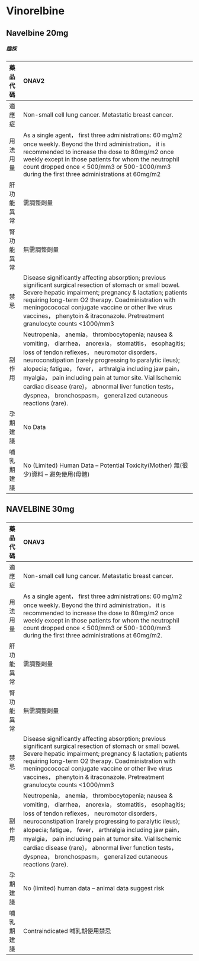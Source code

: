 # Vinorelbine

## Navelbine 20mg

##### 臨採

| 藥品代碼   | ONAV2                                                                                                                                                                                                                                                                                                                                                                                                                                                                     |
|:-----------|:--------------------------------------------------------------------------------------------------------------------------------------------------------------------------------------------------------------------------------------------------------------------------------------------------------------------------------------------------------------------------------------------------------------------------------------------------------------------------|
| 適應症     | Non-small cell lung cancer. Metastatic breast cancer.                                                                                                                                                                                                                                                                                                                                                                                                                     |
| 用法用量   | As a single agent， first three administrations: 60 mg/m2 once weekly. Beyond the third administration， it is recommended to increase the dose to 80mg/m2 once weekly except in those patients for whom the neutrophil count dropped once < 500/mm3 or 500-1000/mm3 during the first three administrations at 60mg/m2                                                                                                                                                    |
| 肝功能異常 | 需調整劑量                                                                                                                                                                                                                                                                                                                                                                                                                                                                |
| 腎功能異常 | 無需調整劑量                                                                                                                                                                                                                                                                                                                                                                                                                                                              |
| 禁忌       | Disease significantly affecting absorption; previous significant surgical resection of stomach or small bowel. Severe hepatic impairment; pregnancy & lactation; patients requiring long-term O2 therapy. Coadministration with meningocococal conjugate vaccine or other live virus vaccines， phenytoin & itraconazole. Pretreatment granulocyte counts <1000/mm3                                                                                                       |
| 副作用     | Neutropenia， anemia， thrombocytopenia; nausea & vomiting， diarrhea， anorexia， stomatitis， esophagitis; loss of tendon reflexes， neuromotor disorders， neuroconstipation (rarely progressing to paralytic ileus); alopecia; fatigue， fever， arthralgia including jaw pain， myalgia， pain including pain at tumor site. Vial Ischemic cardiac disease (rare)， abnormal liver function tests， dyspnea， bronchospasm， generalized cutaneous reactions (rare). |
| 孕期建議   | No Data                                                                                                                                                                                                                                                                                                                                                                                                                                                                   |
| 哺乳期建議 | No (Limited) Human Data – Potential Toxicity(Mother) 無(很少)資料 – 避免使用(母體)                                                                                                                                                                                                                                                                                                                                                                                        |

## NAVELBINE 30mg

##### 

| 藥品代碼   | ONAV3                                                                                                                                                                                                                                                                                                                                                                                                                                                                     |
|:-----------|:--------------------------------------------------------------------------------------------------------------------------------------------------------------------------------------------------------------------------------------------------------------------------------------------------------------------------------------------------------------------------------------------------------------------------------------------------------------------------|
| 適應症     | Non-small cell lung cancer. Metastatic breast cancer.                                                                                                                                                                                                                                                                                                                                                                                                                     |
| 用法用量   | As a single agent， first three administrations: 60 mg/m2 once weekly. Beyond the third administration， it is recommended to increase the dose to 80mg/m2 once weekly except in those patients for whom the neutrophil count dropped once < 500/mm3 or 500-1000/mm3 during the first three administrations at 60mg/m2.                                                                                                                                                   |
| 肝功能異常 | 需調整劑量                                                                                                                                                                                                                                                                                                                                                                                                                                                                |
| 腎功能異常 | 無需調整劑量                                                                                                                                                                                                                                                                                                                                                                                                                                                              |
| 禁忌       | Disease significantly affecting absorption; previous significant surgical resection of stomach or small bowel. Severe hepatic impairment; pregnancy & lactation; patients requiring long-term O2 therapy. Coadministration with meningocococal conjugate vaccine or other live virus vaccines， phenytoin & itraconazole. Pretreatment granulocyte counts <1000/mm3                                                                                                       |
| 副作用     | Neutropenia， anemia， thrombocytopenia; nausea & vomiting， diarrhea， anorexia， stomatitis， esophagitis; loss of tendon reflexes， neuromotor disorders， neuroconstipation (rarely progressing to paralytic ileus); alopecia; fatigue， fever， arthralgia including jaw pain， myalgia， pain including pain at tumor site. Vial Ischemic cardiac disease (rare)， abnormal liver function tests， dyspnea， bronchospasm， generalized cutaneous reactions (rare). |
| 孕期建議   | No (limited) human data – animal data suggest risk                                                                                                                                                                                                                                                                                                                                                                                                                        |
| 哺乳期建議 | Contraindicated 哺乳期使用禁忌                                                                                                                                                                                                                                                                                                                                                                                                                                            |

